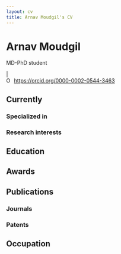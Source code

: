 ```yaml
---
layout: cv
title: Arnav Moudgil's CV
---
```

# Arnav Moudgil
MD-PhD student

<div id="webaddress">
<!-- <a href="isaac@applesdofall.org">isaac@applesdofall.org</a> -->
| <div itemscope itemtype="https://schema.org/Person"><a itemprop="sameAs" content="https://orcid.org/0000-0002-0544-3463" href="https://orcid.org/0000-0002-0544-3463" target="orcid.widget" rel="me noopener noreferrer" style="vertical-align:top;"><img src="https://orcid.org/sites/default/files/images/orcid_16x16.png" style="width:1em;margin-right:.5em;" alt="ORCID iD icon">https://orcid.org/0000-0002-0544-3463</a></div>
</div>

## Currently

<!-- Standing on the shoulders of giants -->

### Specialized in

<!-- Laws of motion, gravitation, minting coins, disliking [Robert Hooke](http://en.wikipedia.org/wiki/Robert_Hooke) -->


### Research interests

<!-- Cooling, power series, optics, alchemy, planetary motions, apples. -->

## Education

<!-- `1654-1660`
__The King's School, Grantham.__

`June 1661 - now`
__Trinity College, Cambridge__

- Sizar

`1667 - death`
__Trinity College, Cambridge__

- Fellow -->



## Awards

<!-- `2012`
President, *Royal Society*, London, UK

Associate, *French Academy of Science*, Paris, France -->



## Publications

<!-- A list is also available [online](http://scholar.google.co.uk/citations?user=LTOTl0YAAAAJ) -->

### Journals

<!-- `1669`
Newton Sir I, De analysi per æquationes numero terminorum infinitas. 

`1669`
Lectiones opticæ.

etc. etc. etc. -->

### Patents

<!-- `2012`
Infinitesimal calculus for solutions to physics problems, [SMBC](http://www.techdirt.com/articles/20121011/09312820678/if-patents-had-been-around-time-newton.shtml) patent 001 -->


## Occupation

<!-- `1600`
__Royal Mint__, London

- Warden
- Minted coins

`1600`
__Lucasian professor of Mathematics__, Cambridge University -->



<!-- ### Footer

Last updated: July 2020 -->

